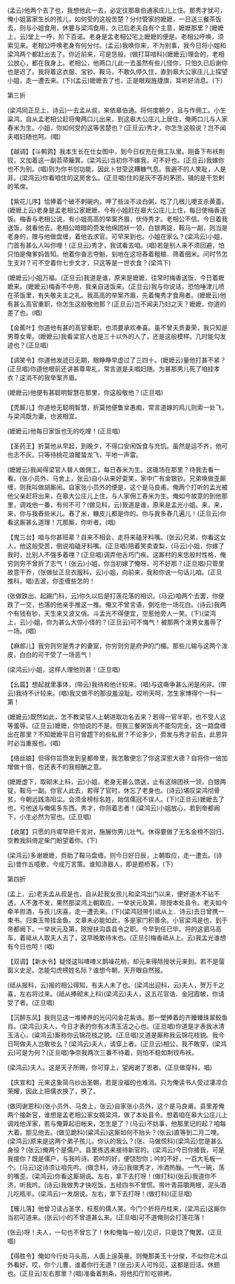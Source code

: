 <!-- { "loadSidebar": true } -->
(孟云)他两个去了也，我想他此一去，必定往那皋伯通家庄儿上住。那秀才犹可，俺小姐富家生长的孩儿，如何受的这般苦楚？分付管家的嬷嬷，一日送三餐茶饭去，则与小姐食用，休要与梁鸿食用，久已后老夫自有个主意，嬷嬷那里？(嬷嬷上，云)堂上一呼，阶下百诺。老身是孟老相公宅上嬷嬷的便是。老相公呼唤，须索见来。老相公呼唤老身有何分付。(孟云)我唤你来，不为别事，我今日将小姐和梁鸿两个都赶出去了。你近前来，可是恁般。(做打耳喑科)(嬷嬷云)理会的，老相公放心，都在我身上。老相公，他两口儿此一去虽然有些儿怪你，只怕久已后谢你也是迟了。我将着这衣服、宝钞、鞍马，不敢久停久住，直到皋大公家庄儿上探望小姐，走一遭去来。(下)(孟云)嬷嬷去了也，正是眼观旌捷旗，耳听好消息。(下)

第三折

(梁鸿同正旦上，诗云)一去孟从叔，来依皋伯通。将何度朝夕，且与作佣工。小生粱鸿，自从孟老相公赶将俺两口儿出来，到这皋大公庄儿上居住，俺两口儿与人家舂米为生。小姐，你如何受的这等苦楚也？(正旦云)秀才，你怎生这般说？岂不闻夫唱妇随也呵。(唱)

【越调】【斗鹌鹑】我本生长在仕女图中，到今日权充在佣工队里。刚备下布袄荆钗，又加着这一副苕帚簸箕。(梁鸿云)当初你不嫁我，可不好也。(正旦云)我嫁你也不为别。(唱)则为你书剑功能，因此卜甘受这糟糠气息。我避不的人笑耻，人是非。(梁鸿云)你看咱住的这房舍么。(正旦唱)住的是灰不答的茅团，铺的是干忽剌的苇席。

【紫花儿序】恰捧着个破不剌碗内，呷了些淡不淡白粥，吃了几根儿哽支杀黄齑。(嬷嬷上云)老身是孟老相公家嬷嬷，今有小姐赶在皋大公庄儿上住，每日使梅香送饭。梅香与老相公说，有小姐高高的举案齐眉，伏侍秀才。老相公不信。今日着我送饭，就看他去。老相公暗暗的赍发他绵团袄一领，白银两锭，鞍马一副，则当是老身的，赠与他做盘缠，着他去求官。可早来到也。小姐在家么？(梁鸿云)小姐，门首有甚么人叫你哩！(正旦云)秀才，我试看去咱。(唱)若是别人来不须回避，怕只怕是俺爹妈皆知。他着你奋志夺魁，刬地在这坦舂着粗粮．筛着细米。问时节怎生支对？可不空着你七步文才，只这等是一世衣食？(梁鸿下)

(嬷嬷云)小姐万福。(正旦云)我道是谁，原来是嬷嬷，往常时梅香送饭，今日着嬷嬷来。(嬷嬷云)梅香不中用，我亲自送饭来。(正旦云)我与你说话，恐怕唾津儿喷在茶饭里，有失敬夫主之礼。我高高的举案齐眉，先着俺秀才食用者。(嬷嬷云)他有甚么高官重职，你怎生这般敬他那？(正旦云)岂不闻夫乃妇之天？嬷嬷，你道的差了也。(唱)

【金蕉叶】你道他有甚的高官重职，也须要承欢奉喜。虽不曾夫贵妻荣，我只知是男尊女卑。(嬷嬷云)我看梁官人也是三十以外的人了，还是这般模样。几时能勾发迹也？(正旦唱)

【调笑令】你道他发迹已无期，眼睁睁早虚过了三四十。(嬷嬷云)量他打甚不紧？(正旦唱)你道他根前还讲甚尊卑礼，常言道是夫唱妇随。为甚那男儿死了咱挂孝衣？这消不的我举案齐眉。

(嬷嬷云)他便有甚聪明智慧在那里，你这般敬他？(正旦唱)

【秃厮儿】你道他无聪明智慧，折莫他便鲁坌愚痴，常言道嫁的鸡儿则索一处飞，与梁鸿既为妻，也波相宜。

(嬷嬷云)他每日家饭也无的吃哩！(正旦唱)

【圣药王】折莫他从早起，到晚夕，不得口安闲饭食与充饥。虽然是运不齐，他可也志不灰。只等待桃花浪暖蛰龙飞，平地一声雷。

(嬷嬷云)我闻得梁官人替人做佣工，每日舂米为生。这碓场在那里？待我去看一看。(张小员外、马舍上，张云)自小从来好耍笑，家中广有金银钞。兄弟唤做歪厮缠，则我叫做胡厮闹。自家张小员外的便是，这个是马良甫。俺两个打听的孟光被他父亲赶将出来，在皋大公庄儿上住，与人家佣工舂米为生。俺如今故意的到他那里，调戏他一番，有何不可？(做见科，云)我道是谁，原来是孟光小姐。来，来，来，你与我舂些米儿。舂了米，糠皮儿都是你的。你与我多舂几遍儿！(正旦云)你看这厮甚么道理！兀那厮，你听者。(唱)

【鬼三台】咱与你甚班辈？自来不相会，走将来磕牙料嘴。(张云)兄弟，你看这女人，他这般受苦，倒说咱磕牙料嘴。(正旦唱)陪着笑卖查梨，(马云)小姐，你嫁了我时，比别人不强多着哩？(正旦唱)调弄他舌巧门疾。这厮村的来恁般村性格，俺穷则穷不曾折了志气！(张云)小姐，你当初嫁了俺呀，可不好那？(正旦唱)只管里故意干乔，(张做扯正旦衣服科，云)小姐，向前来，我和你说一句话儿咱。(正旦推科，唱)去波，你歪缠些怎的！

(张做跌出、起踢门科，云)你久以后是打莲花落的相识。(马云)咱两个去罢，你便跌了一交，也落的他亲手推这一推。俺又不曾言语，倒吃他一场花白。(诗云)我两个有钱有钞，天生来又波又俏。斗孟光不得便宜，空惹他旁人一笑。(下)(梁鸿上，云)小姐，你为甚么大惊小怪的？(正旦云)可不悔气！被那两个泼男女羞辱了一场。(唱)

【麻郎儿】我穷则穷是秀才的妻室，你穷则穷是府尹的门楣。那些儿输与这两个泼皮，白白的可干受了一场恶气！

(梁鸿云)小姐，这样人理他则甚！(正旦唱)

【幺篇】想起就里事体，(带云)我待和他计较来。(唱)与这嘶争甚么闲是闲非。(带云)我待不计较来。(唱)我又做不的那没羞没耻。哎哟天呵，怎生家博得个一科一第！

(嬷嬷云)既然如此，怎不教梁官人上朝进取功名去来？若得一官半职，也不受人这等羞辱。(正旦云)嬷嬷，你怕说的不是。但我三餐粥饭尚不能勾完全，这一路盘缠出在那里？不知嬷嬷平日可曾趱下的些私房？不论多少，赍发与秀才前去，此恩异时必当重报也。(唱)

【络丝娘】但得你旨赍发到皇都帝里，我怎敢便忘了你这深恩大德？自将你一倍加增做十倍，也还表不的我相酬之意。

(嬷嬷虚下，取砌末上科，云)小姐，老身无甚么馈送，止有这绵团袄一领，白银两锭，鞍马一副。你官人此去，若得了官时，休忘了老身也。(诗云)堪叹梁鸿彻骨贫，今朝远践洛阳尘。会须金榜标名姓，始信儒冠不误人。(下)(正旦云)嬷嬷去了也，亏他送与俺偌多东西。秀才，你则着志者！(粱鸿云)小姐放心，若到帝都阙下，小生必然为官也。(正旦唱)

【收尾】只愿的丹墀早把千言对，施展你男儿壮气。休得要做了无名金榜不回归，空教我斜倚定柴门盼望着你。(下)

(梁鸿云)多谢嬷嬷，赍助了鞍马盘缠。则今日好日辰，上朝取应，走一遭去。(诗云)昔作五噫歌，今成万言策。谁知涤器人，即是题桥客。(下)


第四折

(孟上，云)老夫孟从叔是也，自从赶我女孩儿和梁鸿出门以来，便好道木不钻不透，人不激不发，果然那梁鸿上朝取应，一举状元及第，除授本处县令。老夫如今牵羊担酒，与孩儿庆喜，走一遭去来。(下)(梁鸿冠带引祗从上．诗云)去日曾携一束书。归束玉带挂金鱼。文章未必能如此，多是家门积善余。小官梁鸿是也，到于帝都阙下。一举状元及第，除授扶沟县县令之职。今早到任已毕。将的这驷马高车，着祗从人取夫人去了，这早晚敢待末也。(正旦引梅香祗从上。云)我孟光谁想有今日也呵！(唱)

【双调】【新水令】疑怪这叫喳喳义鹊噪花梢，却元来得除授状元来到。若不是萤窗义史足。怎能勾虎榜姓名际？谁想今朝，天开眼自然报。

(祗从报科，云)报的相公得知，有夫人未了也。(梁鸿出迎科，云)夫人，贺万千之喜，左右将过来。(祗从捧砌末上科)(梁鸿云)夫人，这五花官诰、金冠霞帔，你请受了者。(正旦唱)

【沉醉东风】我则见这一堆捧养的光闪闪金花紫诰。那一壁捧着的齐臻臻珠翠鲛鱼肖。(梁鸿云)夫人，今日才表的你有冰清玉洁之心也。(正旦唱)你道是才表我冰清玉洁心，(粱鸿云)厮称你云锦花枝之貌。(正旦唱)又道是厮称我云锦花枝貌。我今日呵做夫人岂敢妆幺？(梁鸿云)夫人，请穿上者。(正旦云)相公，我不敢穿，(梁鸿云)可是为何？(正旦唱)争奈我两次三番不待着，则怕不稳如荆钗布袄。

(梁鸿云)夫人。这是天子所赐，你可穿上，望阙谢了恩者。(正旦做穿科，唱)

【庆宣和】元来这象简乌纱出圣朝，若是没福的也难消。只为俺读书人受过凄凉合荣耀，因此上把儒衣换了，换了。

(做同谢恩科)(张小员外、马舍上，张云)自家张小员外，这个是马良甫。县里差俺两个接新官，谁想是孟老相公家女婿梁鸿，做了本处县令。想着咱在皋大公庄儿上调戏他浑家，若与俺算起旧帐来，怎生是了？(马云)不妨事，他那里记的起？咱每大着。胆见他去。(做见跪科)(粱鸿云)这厮如何不抬头？(张云)直等到二月二哩。(梁鸿云)原来是这两个弟子孩儿，你认的我么？(张、马做慌科)(梁鸿云)您是甚么身役？(张云)俺两个是儒户。县里拣选来接待新官的。(梁鸿云)今日你接我，可是我接你？既是儒户，与我吟诗。若吟的好，便饶恕你；吟的不好，一百大毛板一个。(马云)这诗须让咱先吟。(做念科，诗云)我做秀才，冷酒热酾。一气一碗，荡的嘴歪。(梁鸿云)你看这厮胡说。左右，拿下去打呀！(做打科)(张云)我道你不济，听我吟。(诗云)我做秀才快吃饭，五经四书不曾惯。带叶青蒜嚼两根，泥头酒儿吃瓶半。(梁鸿云)一发胡说。左右，拿下去打呀！(做打科)(正旦唱)

【雁儿落】他曾习读占圣学，枉惹的儒人笑。今门个折将丹桂来，(梁鸿云)这厮你当初可道来。(张云)小的不曾道甚么来。(正旦唱)可不道俺则会打莲花落！

(张云)呀！夫人，一句也不曾忘了！休和俺每一般儿见识，只是饶了俺罢。(正旦唱)

【得胜令】俺如今行处马头高，人面上逞英豪。则俺那美玉十分俊，不似你花木瓜外看好。哎，你个儿曹，谁着你行无道？(张云)夫人可怜见，这都是旧活。休题也。(正旦云)左右那里？(唱)准备着荆条，将他扣厅阶吃顿拷。


